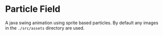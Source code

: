 # Particle Field

A java swing animation using sprite based particles. By default any images in the `./src/assets` directory are used.
